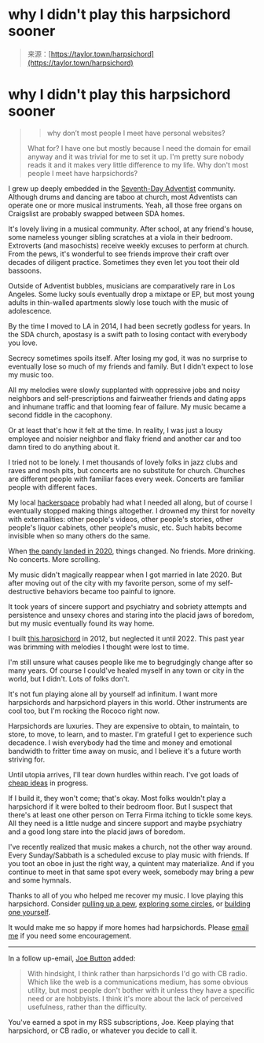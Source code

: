 <!--yml
category: 未分类
date: 2024-05-27 14:27:54
-->

# why I didn't play this harpsichord sooner

> 来源：[https://taylor.town/harpsichord](https://taylor.town/harpsichord)

<main>

# why I didn't play this harpsichord sooner

> > why don’t most people I meet have personal websites?
> 
> What for? I have one but mostly because I need the domain for email anyway and it was trivial for me to set it up. I'm pretty sure nobody reads it and it makes very little difference to my life. Why don't most people I meet have harpsichords?

I grew up deeply embedded in the [Seventh-Day Adventist](https://en.wikipedia.org/wiki/Seventh-day_Adventist_Church) community. Although drums and dancing are taboo at church, most Adventists can operate one or more musical instruments. Yeah, all those free organs on Craigslist are probably swapped between SDA homes.

It's lovely living in a musical community. After school, at any friend's house, some nameless younger sibling scratches at a viola in their bedroom. Extroverts (and masochists) receive weekly excuses to perform at church. From the pews, it's wonderful to see friends improve their craft over decades of diligent practice. Sometimes they even let you toot their old bassoons.

Outside of Adventist bubbles, musicians are comparatively rare in Los Angeles. Some lucky souls eventually drop a mixtape or EP, but most young adults in thin-walled apartments slowly lose touch with the music of adolescence.

By the time I moved to LA in 2014, I had been secretly godless for years. In the SDA church, apostasy is a swift path to losing contact with everybody you love.

Secrecy sometimes spoils itself. After losing my god, it was no surprise to eventually lose so much of my friends and family. But I didn't expect to lose my music too.

All my melodies were slowly supplanted with oppressive jobs and noisy neighbors and self-prescriptions and fairweather friends and dating apps and inhumane traffic and that looming fear of failure. My music became a second fiddle in the cacophony.

Or at least that's how it felt at the time. In reality, I was just a lousy employee and noisier neighbor and flaky friend and another car and too damn tired to do anything about it.

I tried not to be lonely. I met thousands of lovely folks in jazz clubs and raves and mosh pits, but concerts are no substitute for church. Churches are different people with familiar faces every week. Concerts are familiar people with different faces.

My local [hackerspace](https://en.wikipedia.org/wiki/Hackerspace) probably had what I needed all along, but of course I eventually stopped making things altogether. I drowned my thirst for novelty with externalities: other people's videos, other people's stories, other people's liquor cabinets, other people's music, etc. Such habits become invisible when so many others do the same.

When [the pandy landed in 2020](https://en.wikipedia.org/wiki/COVID-19), things changed. No friends. More drinking. No concerts. More scrolling.

My music didn't magically reappear when I got married in late 2020\. But after moving out of the city with my favorite person, some of my self-destructive behaviors became too painful to ignore.

It took years of sincere support and psychiatry and sobriety attempts and persistence and unsexy chores and staring into the placid jaws of boredom, but my music eventually found its way home.

I built [this harpsichord](/) in 2012, but neglected it until 2022\. This past year was brimming with melodies I thought were lost to time.

I'm still unsure what causes people like me to begrudgingly change after so many years. Of course I could've healed myself in any town or city in the world, but I didn't. Lots of folks don't.

It's not fun playing alone all by yourself ad infinitum. I want more harpsichords and harpsichord players in this world. Other instruments are cool too, but I'm rocking the Rococo right now.

Harpsichords are luxuries. They are expensive to obtain, to maintain, to store, to move, to learn, and to master. I'm grateful I get to experience such decadence. I wish everybody had the time and money and emotional bandwidth to fritter time away on music, and I believe it's a future worth striving for.

Until utopia arrives, I'll tear down hurdles within reach. I've got loads of [cheap ideas](https://potato.cheap) in progress.

If I build it, they won't come; that's okay. Most folks wouldn't play a harpsichord if it were bolted to their bedroom floor. But I suspect that there's at least one other person on Terra Firma itching to tickle some keys. All they need is a little nudge and sincere support and maybe psychiatry and a good long stare into the placid jaws of boredom.

I've recently realized that music makes a church, not the other way around. Every Sunday/Sabbath is a scheduled excuse to play music with friends. If you toot an oboe in just the right way, a quintent may materialize. And if you continue to meet in that same spot every week, somebody may bring a pew and some hymnals.

Thanks to all of you who helped me recover my music. I love playing this harpsichord. Consider [pulling up a pew](https://newsletter.taylor.town), [exploring some circles](https://blogs.hn), or [building one yourself](https://bearblog.dev).

It would make me so happy if more homes had harpsichords. Please [email me](/cdn-cgi/l/email-protection#29414c454546695d485045465b075d465e47) if you need some encouragement.

* * *

In a follow up-email, [Joe Button](https://joebutton.co.uk) added:

> With hindsight, I think rather than harpsichords I'd go with CB radio. Which like the web is a communications medium, has some obvious utility, but most people don't bother with it unless they have a specific need or are hobbyists. I think it's more about the lack of perceived usefulness, rather than the difficulty.

You've earned a spot in my RSS subscriptions, Joe. Keep playing that harpsichord, or CB radio, or whatever you decide to call it.

</main>